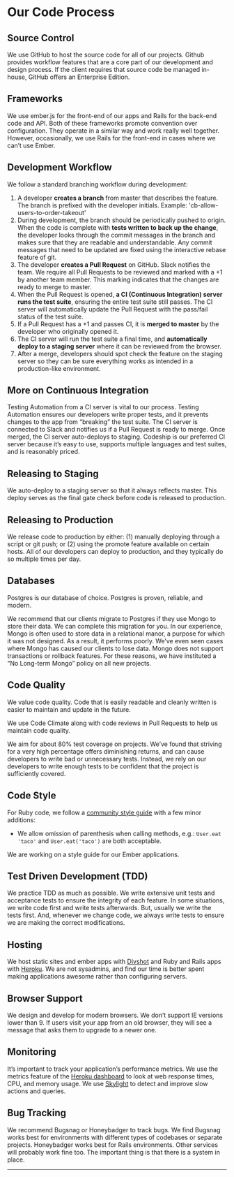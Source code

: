 
# Our Code Process

## Source Control
We use GitHub to host the source code for all of our projects. Github provides workflow features that are a core part of our development and design process. If the client requires that source code be managed in-house, GitHub offers an Enterprise Edition.

## Frameworks
We use ember.js for the front-end of our apps and Rails for the back-end code and API. Both of these frameworks promote convention over configuration. They operate in a similar way and work really well together. However, occasionally, we use Rails for the front-end in cases where we can’t use Ember.

## Development Workflow
We follow a standard branching workflow during development:

1. A developer **creates a branch** from master that describes the feature. The branch is prefixed with the developer initials. Example: 'cb-allow-users-to-order-takeout'
1. During development, the branch should be periodically pushed to origin. When the code is complete with **tests written to back up the change**, the developer looks through the commit messages in the branch and makes sure that they are readable and understandable. Any commit messages that need to be updated are fixed using the interactive rebase feature of git. 
1. The developer **creates a Pull Request** on GitHub. Slack notifies the team. We require all Pull Requests to be reviewed and marked with a +1 by another team member. This marking indicates that the changes are ready to merge to master.
1. When the Pull Request is opened, **a CI (Continuous Integration) server runs the test suite**, ensuring the entire test suite still passes. The CI server will automatically update the Pull Request with the pass/fail status of the test suite.
1. If a Pull Request has a +1 and passes CI, it is **merged to master** by the developer who originally opened it. 
1. The CI server will run the test suite a final time, and **automatically deploy to a staging server** where it can be reviewed from the browser.
1. After a merge, developers should spot check the feature on the staging server so they can be sure everything works as intended in a production-like environment.

## More on Continuous Integration
Testing Automation from a CI server is vital to our process. Testing Automation ensures our developers write proper tests, and it prevents changes to the app from “breaking” the test suite. The CI server is connected to Slack and notifies us if a Pull Request is ready to merge. Once merged, the CI server auto-deploys to staging. Codeship is our preferred CI server because it’s easy to use, supports multiple languages and test suites, and is reasonably priced.

## Releasing to Staging
We auto-deploy to a staging server so that it always reflects master. This deploy serves as the final gate check before code is released to production.

## Releasing to Production
We release code to production by either: (1) manually deploying through a script or git push; or (2) using the promote feature available on certain hosts. All of our developers can deploy to production, and they typically do so multiple times per day.

## Databases
Postgres is our database of choice. Postgres is proven, reliable, and modern.

We recommend that our clients migrate to Postgres if they use Mongo to store their data. We can complete this migration for you. In our experience, Mongo is often used to store data in a relational manor, a purpose for which it was not designed. As a result, it performs poorly. We’ve even seen cases where Mongo has caused our clients to lose data. Mongo does not support transactions or rollback features. For these reasons, we have instituted a “No Long-term Mongo” policy on all new projects.

## Code Quality
We value code quality. Code that is easily readable and cleanly written is easier to maintain and update in the future. 

We use Code Climate along with code reviews in Pull Requests to help us maintain code quality.

We aim for about 80%  test coverage on projects. We’ve found that striving for a very high percentage offers diminishing returns, and can cause developers to write bad or unnecessary tests. Instead, we rely on our developers to write enough tests to be confident that the project is sufficiently covered.

## Code Style
For Ruby code, we follow a [community style guide](https://github.com/bbatsov/ruby-style-guide) with a few minor additions:

- We allow omission of parenthesis when calling methods, e.g.: `User.eat 'taco'` and `User.eat('taco')` are both acceptable.

We are working on a style guide for our Ember applications.

## Test Driven Development (TDD)
We practice TDD as much as possible. We write extensive unit tests and acceptance tests to ensure the integrity of each feature. In some situations, we write code first and write tests afterwards. But, usually we write the tests first. And, whenever we change code, we always write tests to ensure we are making the correct modifications.

## Hosting
We host static sites and ember apps with [Divshot](http://divshot.com) and Ruby and Rails apps with [Heroku](http://heroku.com). We are not sysadmins, and find our time is better spent making applications awesome rather than configuring servers. 

## Browser Support
We design and develop for modern browsers. We don’t support IE versions lower than 9. If users visit your app from an old browser, they will see a message that asks them to upgrade to a newer one.

## Monitoring
It’s important to track your application’s performance metrics. We use the metrics feature of the [Heroku dashboard](https://dashboard-next.heroku.com) to look at web response times, CPU, and memory usage. We use [Skylight](https://www.skylight.io) to detect and improve slow actions and queries.

## Bug Tracking
We recommend Bugsnag or Honeybadger to track bugs. We find Bugsnag works best for environments with different types of codebases or separate projects. Honeybadger works best for Rails environments. Other services will probably work fine too. The important thing is that there is a system in place.

---